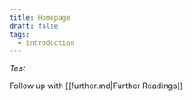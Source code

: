 ```yaml
---
title: Homepage
draft: false
tags:
  - introduction
---
```


*Test* 

Follow up with [[further.md|Further Readings]]
